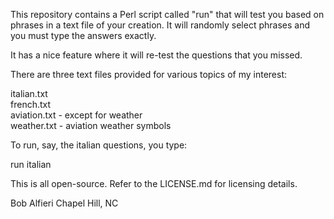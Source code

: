 This repository contains a Perl script called "run" that will test you based on phrases in a text file of your creation. It will randomly select phrases and you must type the answers exactly. 

It has a nice feature where it will re-test the questions that you missed.

There are three text files provided for various topics of my interest:

italian.txt<br>
french.txt<br>
aviation.txt - except for weather<br>
weather.txt - aviation weather symbols<br>

To run, say, the italian questions, you type:

run italian

This is all open-source.  Refer to the LICENSE.md for licensing details.  

Bob Alfieri
Chapel Hill, NC
